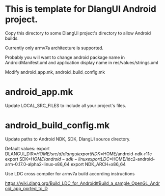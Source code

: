 This is template for DlangUI Android project.
============================================

Copy this directory to some DlangUI project's directory to allow Android builds.

Currently only armv7a architecture is supported.


Probably you will want to change android package name in AndroidManifest.xml and application display name in res/values/strings.xml


Modify android_app.mk, android_build_config.mk

android_app.mk
==============

Update LOCAL_SRC_FILES to include all your project's files.


android_build_config.mk
=======================

Update paths to Android NDK, SDK, DlangUI source directory.

Default values:
export DLANGUI_DIR=$HOME/src/d/dlangui
export NDK=$HOME/android-ndk-r11c
export SDK=$HOME/android-sdk-linux
export LDC=$HOME/ldc2-android-arm-0.17.0-alpha2-linux-x86_64
export NDK_ARCH=x86_64


Use LDC cross compiler for armv7a build according instructions 

https://wiki.dlang.org/Build_LDC_for_Android#Build_a_sample_OpenGL_Android_app_ported_to_D

